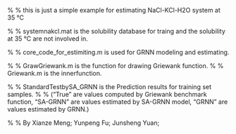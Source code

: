 % % this is just a simple example for  estimating NaCl-KCl-H2O system at 35 ℃

% % systemnakcl.mat is the solubility database for traing and the solubility at 35 ℃ are not involved in.

% % core_code_for_estimiting.m is used for GRNN modeling and estimating.

% % GrawGriewank.m is the function for drawing Griewank function.
% % Griewank.m is the innerfunction.

% % StandardTestbySA_GRNN is the Prediction results for training set samples. 
% % (“True” are values computed by Griewank benchmark function, “SA-GRNN” are values estimated by SA-GRNN model, “GRNN” are values estimated by GRNN.)

% % By Xianze Meng; Yunpeng Fu; Junsheng Yuan;
